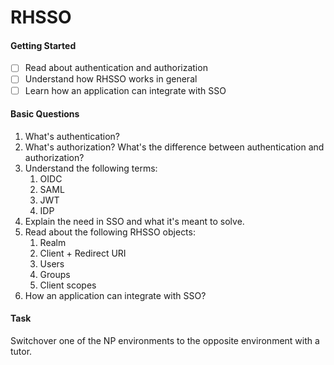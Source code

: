 # RHSSO
#### Getting Started
- [ ] Read about authentication and authorization
- [ ] Understand how RHSSO works in general
- [ ] Learn how an application can integrate with SSO

#### Basic Questions
1. What's authentication?
2. What's authorization? What's the difference between authentication and authorization?
3. Understand the following terms:
    1. OIDC
    2. SAML
    3. JWT
    4. IDP
4. Explain the need in SSO and what it's meant to solve.
5. Read about the following RHSSO objects:
    1. Realm
    2. Client + Redirect URI
    3. Users
    4. Groups
    5. Client scopes
6. How an application can integrate with SSO?
 
#### Task
Switchover one of the NP environments to the opposite environment with a tutor.
